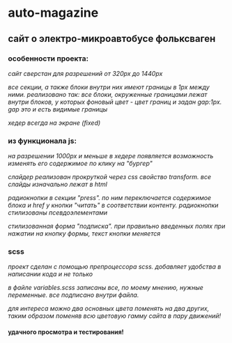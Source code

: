 # auto-magazine

## сайт о электро-микроавтобусе фольксваген

### особенности проекта:

*сайт сверстан для разрешений от 320px до 1440px*

*все секции, а также блоки внутри них имеют границы в 1px между ними. реализовано так: все блоки, окруженные границами лежат внутри блоков, у которых фоновый цвет - цвет границ и задан gap:1px. gap это и есть видимые границы*

*хедер всегда на экране (fixed)*


### из функционала js:
*на разрешении 1000px и меньше в хедере появляется возможность изменять его содержимое по клику на "бургер"*

*слайдер реализован прокруткой через css свойство transform. все слайды изначально лежат в html*

*радиокнопки в секции "press". по ним переключается содержимое блока и href у кнопки "читать" в соответствии контенту. радиокнопки стилизованы псевдоэлементами*

*стилизованная форма "подписка". при правильно введенных полях при нажатии на кнопку формы, текст кнопки меняется*


### scss 
*проект сделан с помощью препроцессора scss. добавляет удобства в написании кода и не только*

*в файле variables.scss записаны все, по моему мнению, нужные переменные. все подписано внутри файла.*

*для интереса можно два основных цвета поменять на два других, таким образом поменяв всю цветовую гамму сайта в пару движений!*


#### удачного просмотра и тестирования!
